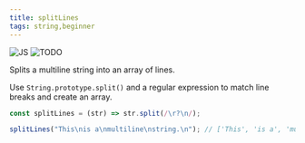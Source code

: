 ```yaml
---
title: splitLines
tags: string,beginner
---
```


![JS](https://img.shields.io/badge/supports-javascript-yellow.svg?style=flat-square)
![TODO](https://img.shields.io/badge///TODO-blue.svg?style=flat-square)

Splits a multiline string into an array of lines.

Use `String.prototype.split()` and a regular expression to match line breaks and create an array.

```js
const splitLines = (str) => str.split(/\r?\n/);
```

```js
splitLines("This\nis a\nmultiline\nstring.\n"); // ['This', 'is a', 'multiline', 'string.' , '']
```
